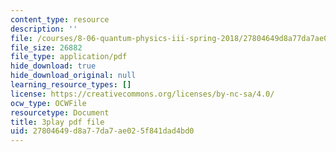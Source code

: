 ```yaml
---
content_type: resource
description: ''
file: /courses/8-06-quantum-physics-iii-spring-2018/27804649d8a77da7ae025f841dad4bd0_KYabRbRR-dU.pdf
file_size: 26882
file_type: application/pdf
hide_download: true
hide_download_original: null
learning_resource_types: []
license: https://creativecommons.org/licenses/by-nc-sa/4.0/
ocw_type: OCWFile
resourcetype: Document
title: 3play pdf file
uid: 27804649-d8a7-7da7-ae02-5f841dad4bd0
---
```

